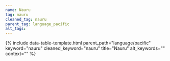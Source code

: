 ```yaml
---
name: Nauru
tag: nauru
cleaned_tag: nauru
parent_tag: language_pacific
alt_tags: 
---
```


{% include data-table-template.html 
  parent_path="language/pacific" 
  keyword="nauru" 
  cleaned_keyword="nauru" 
  title="Nauru"
  alt_keywords=""
  context=""
%}

